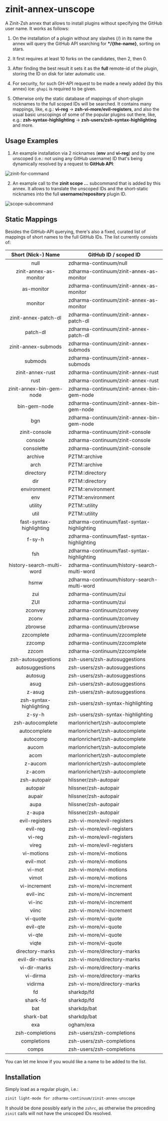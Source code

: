 # zinit-annex-unscope

A Zinit-Zsh annex that allows to install plugins without specifying the GitHub
user name. It works as follows:

1. On the installation of a plugin without any slashes (/) in its name the
   annex will query the GitHub API searching for **\*/{the-name}**, sorting on
   stars.

2. It first requires at least 10 forks on the candidates, then 2, then 0.

3. After finding the best result it sets it as the **full** remote-id of the
   plugin, storing the ID on disk for later automatic use.

4. For security, for such GH-API request to be made a newly added (by this
   annex) ice: `ghapi` is required to be given.

5. Otherwise only the static database of mappings of short-plugin nicknames to
   the full scoped IDs will be searched. It contains many mappings, like, e.g.:
   **vi-reg** → **zsh-vi-more/evil-registers**, and also the usual basic
   unscopings of some of the popular plugins out there, like, e.g.:
   **zsh-syntax-highlighting** → **zsh-users/zsh-syntax-highlighting** and
   more.

## Usage Examples

1. An example installation via 2 nicknames (**env** and **vi-reg**) and by one
unscoped (i.e.: not using any GitHub username) ID that's being dynamically
resolved by a request to **GitHub API**:

![zinit-for-command](https://raw.githubusercontent.com/zdharma-continuum/zinit-annex-unscope/master/images/unscope-zinit-for.png)

2. An example call to the **zinit scope …** subcommand that is added by this
annex. It allows to translate the unscoped IDs and the short-static
nicknames into the full **username/repository** plugin ID.

![scope-subcommand](https://raw.githubusercontent.com/zdharma-continuum/zinit-annex-unscope/master/images/unscope-scope-cmd.png)

## Static Mappings

Besides the GitHub-API querying, there's also a fixed, curated list of mappings
of short names to the full GitHub IDs. The list currently consists of:

| Short (Nick-) Name        | GitHub ID / scoped ID                       |
|:-------------------------:|---------------------------------------------|
| null                      | zdharma-continuum/null                      |
| zinit-annex-as-monitor            | zdharma-continuum/zinit-annex-as-monitor            |
| as-monitor                | zdharma-continuum/zinit-annex-as-monitor            |
| monitor                   | zdharma-continuum/zinit-annex-as-monitor            |
| zinit-annex-patch-dl              | zdharma-continuum/zinit-annex-patch-dl              |
| patch-dl                  | zdharma-continuum/zinit-annex-patch-dl              |
| zinit-annex-submods               | zdharma-continuum/zinit-annex-submods               |
| submods                   | zdharma-continuum/zinit-annex-submods               |
| zinit-annex-rust                  | zdharma-continuum/zinit-annex-rust                  |
| rust                      | zdharma-continuum/zinit-annex-rust                  |
| zinit-annex-bin-gem-node          | zdharma-continuum/zinit-annex-bin-gem-node          |
| bin-gem-node              | zdharma-continuum/zinit-annex-bin-gem-node          |
| bgn                       | zdharma-continuum/zinit-annex-bin-gem-node          |
| zinit-console             | zdharma-continuum/zinit-console             |
| console                   | zdharma-continuum/zinit-console             |
| consolette                | zdharma-continuum/zinit-console             |
| archive                   | PZTM::archive                               |
| arch                      | PZTM::archive                               |
| directory                 | PZTM::directory                             |
| dir                       | PZTM::directory                             |
| environment               | PZTM::environment                           |
| env                       | PZTM::environment                           |
| utility                   | PZTM::utility                               |
| util                      | PZTM::utility                               |
| fast-syntax-highlighting  | zdharma-continuum/fast-syntax-highlighting  |
| f-sy-h                    | zdharma-continuum/fast-syntax-highlighting  |
| fsh                       | zdharma-continuum/fast-syntax-highlighting  |
| history-search-multi-word | zdharma-continuum/history-search-multi-word |
| hsmw                      | zdharma-continuum/history-search-multi-word |
| zui                       | zdharma-continuum/zui                       |
| ZUI                       | zdharma-continuum/zui                       |
| zconvey                   | zdharma-continuum/zconvey                   |
| zconv                     | zdharma-continuum/zconvey                   |
| zbrowse                   | zdharma-continuum/zbrowse                   |
| zzcomplete                | zdharma-continuum/zzcomplete                |
| zzcomp                    | zdharma-continuum/zzcomplete                |
| zzcom                     | zdharma-continuum/zzcomplete                |
| zsh-autosuggestions       | zsh-users/zsh-autosuggestions               |
| autosuggestions           | zsh-users/zsh-autosuggestions               |
| autosug                   | zsh-users/zsh-autosuggestions               |
| asug                      | zsh-users/zsh-autosuggestions               |
| z-asug                    | zsh-users/zsh-autosuggestions               |
| zsh-syntax-highlighting   | zsh-users/zsh-syntax-highlighting           |
| z-sy-h                    | zsh-users/zsh-syntax-highlighting           |
| zsh-autocomplete          | marlonrichert/zsh-autocomplete              |
| autocomplete              | marlonrichert/zsh-autocomplete              |
| autocomp                  | marlonrichert/zsh-autocomplete              |
| aucom                     | marlonrichert/zsh-autocomplete              |
| acom                      | marlonrichert/zsh-autocomplete              |
| z-aucom                   | marlonrichert/zsh-autocomplete              |
| z-acom                    | marlonrichert/zsh-autocomplete              |
| zsh-autopair              | hlissner/zsh-autopair                       |
| autopair                  | hlissner/zsh-autopair                       |
| aupair                    | hlissner/zsh-autopair                       |
| aupa                      | hlissner/zsh-autopair                       |
| z-aupa                    | hlissner/zsh-autopair                       |
| evil-registers            | zsh-vi-more/evil-registers                  |
| evil-reg                  | zsh-vi-more/evil-registers                  |
| vi-reg                    | zsh-vi-more/evil-registers                  |
| vireg                     | zsh-vi-more/evil-registers                  |
| vi-motions                | zsh-vi-more/vi-motions                      |
| evil-mot                  | zsh-vi-more/vi-motions                      |
| vi-mot                    | zsh-vi-more/vi-motions                      |
| vimot                     | zsh-vi-more/vi-motions                      |
| vi-increment              | zsh-vi-more/vi-increment                    |
| evil-inc                  | zsh-vi-more/vi-increment                    |
| vi-inc                    | zsh-vi-more/vi-increment                    |
| viinc                     | zsh-vi-more/vi-increment                    |
| vi-quote                  | zsh-vi-more/vi-quote                        |
| evil-qte                  | zsh-vi-more/vi-quote                        |
| vi-qte                    | zsh-vi-more/vi-quote                        |
| viqte                     | zsh-vi-more/vi-quote                        |
| directory-marks           | zsh-vi-more/directory-marks                 |
| evil-dir-marks            | zsh-vi-more/directory-marks                 |
| vi-dir-marks              | zsh-vi-more/directory-marks                 |
| vi-dirma                  | zsh-vi-more/directory-marks                 |
| vidirma                   | zsh-vi-more/directory-marks                 |
| fd                        | sharkdp/fd                                  |
| shark-fd                  | sharkdp/fd                                  |
| bat                       | sharkdp/bat                                 |
| shark-bat                 | sharkdp/bat                                 |
| exa                       | ogham/exa                                   |
| zsh-completions           | zsh-users/zsh-completions                   |
| completions               | zsh-users/zsh-completions                   |
| comps                     | zsh-users/zsh-completions                   |

You can let me know if you would like a name to be added to the list.

## Installation

Simply load as a regular plugin, i.e.:

```zsh
zinit light-mode for zdharma-continuum/zinit-annex-unscope
```

It should be done possibly early in the `zshrc`, as otherwise the preceding
`zinit` calls will not have the unscoped IDs resolved.

<!-- vim:set ft=markdown tw=79 autoindent fo+=a1n: -->
